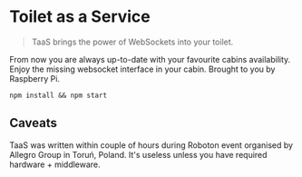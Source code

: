 # Toilet as a Service

> TaaS brings the power of WebSockets into your toilet. 

From now you are always up-to-date with your favourite cabins availability. Enjoy the missing websocket interface in your cabin. Brought to you by Raspberry Pi.

```
npm install && npm start
```

## Caveats

TaaS was written within couple of hours during Roboton event organised by Allegro Group in Toruń, Poland. It's useless unless you have required hardware + middleware.
